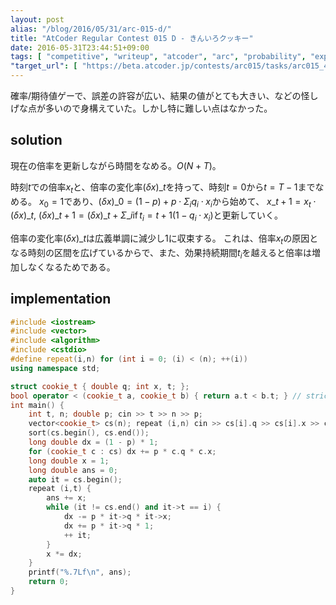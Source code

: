 ```yaml
---
layout: post
alias: "/blog/2016/05/31/arc-015-d/"
title: "AtCoder Regular Contest 015 D - きんいろクッキー"
date: 2016-05-31T23:44:51+09:00
tags: [ "competitive", "writeup", "atcoder", "arc", "probability", "expected-value" ]
"target_url": [ "https://beta.atcoder.jp/contests/arc015/tasks/arc015_4" ]
---
```


確率/期待値ゲーで、誤差の許容が広い、結果の値がとても大きい、などの怪しげな点が多いので身構えていた。しかし特に難しい点はなかった。

## solution

現在の倍率を更新しながら時間をなめる。$O(N + T)$。

時刻$t$での倍率$x_t$と、倍率の変化率$(\delta x)\_t$を持って、時刻$t = 0$から$t = T-1$までなめる。
$x_0 = 1$であり、$(\delta x)\_0 = (1 - p) + p \cdot \Sigma_i q_i \cdot x_i$から始めて、
$x\_{t+1} = x_t \cdot (\delta x)\_t$, $(\delta x)\_{t+1} = (\delta x)\_t + \Sigma\_{i \operatorname{if} t_i = t+1} (1 - q_i \cdot x_i)$と更新していく。

倍率の変化率$(\delta x)\_t$は広義単調に減少し$1$に収束する。
これは、倍率$x_t$の原因となる時刻の区間を広げているからで、また、効果持続期間$t_i$を越えると倍率は増加しなくなるためである。

## implementation

``` c++
#include <iostream>
#include <vector>
#include <algorithm>
#include <cstdio>
#define repeat(i,n) for (int i = 0; (i) < (n); ++(i))
using namespace std;

struct cookie_t { double q; int x, t; };
bool operator < (cookie_t a, cookie_t b) { return a.t < b.t; } // strict weak ordering
int main() {
    int t, n; double p; cin >> t >> n >> p;
    vector<cookie_t> cs(n); repeat (i,n) cin >> cs[i].q >> cs[i].x >> cs[i].t;
    sort(cs.begin(), cs.end());
    long double dx = (1 - p) * 1;
    for (cookie_t c : cs) dx += p * c.q * c.x;
    long double x = 1;
    long double ans = 0;
    auto it = cs.begin();
    repeat (i,t) {
        ans += x;
        while (it != cs.end() and it->t == i) {
            dx -= p * it->q * it->x;
            dx += p * it->q * 1;
            ++ it;
        }
        x *= dx;
    }
    printf("%.7Lf\n", ans);
    return 0;
}
```
